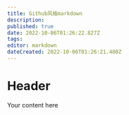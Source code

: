 ```yaml
---
title: Github风格markdown
description: 
published: true
date: 2022-10-06T01:26:22.827Z
tags: 
editor: markdown
dateCreated: 2022-10-06T01:26:21.480Z
---
```


# Header
Your content here